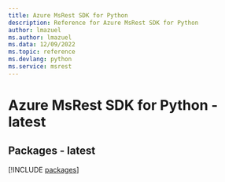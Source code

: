 ```yaml
---
title: Azure MsRest SDK for Python
description: Reference for Azure MsRest SDK for Python
author: lmazuel
ms.author: lmazuel
ms.data: 12/09/2022
ms.topic: reference
ms.devlang: python
ms.service: msrest
---
```

# Azure MsRest SDK for Python - latest
## Packages - latest
[!INCLUDE [packages](msrest-index.md)]